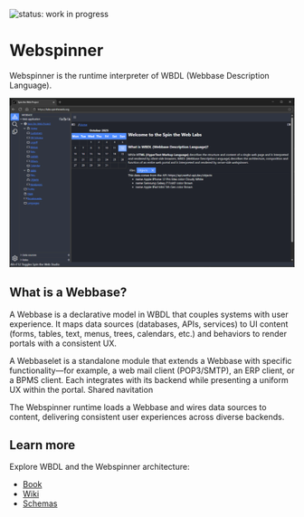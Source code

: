 ![status: work in progress](https://img.shields.io/badge/status-WIP-yellow)

# Webspinner

Webspinner is the runtime interpreter of WBDL (Webbase Description Language).

![Webspinner Studio](./public/media/stwStudio.png)
## What is a Webbase?

A Webbase is a declarative model in WBDL that couples systems with user experience. It maps data sources (databases, APIs, services) to UI content (forms, tables, text, menus, trees, calendars, etc.) and behaviors to render portals with a consistent UX.

A Webbaselet is a standalone module that extends a Webbase with specific functionality—for example, a web mail client (POP3/SMTP), an ERP client, or a BPMS client. Each integrates with its backend while presenting a uniform UX within the portal. Shared navitation 

The Webspinner runtime loads a Webbase and wires data sources to content, delivering consistent user experiences across diverse backends.

## Learn more

Explore WBDL and the Webspinner architecture:

- [Book](https://github.com/spintheweb/book)
- [Wiki](https://github.com/spintheweb/webspinner/wiki)
- [Schemas](https://github.com/spintheweb/schemas)
